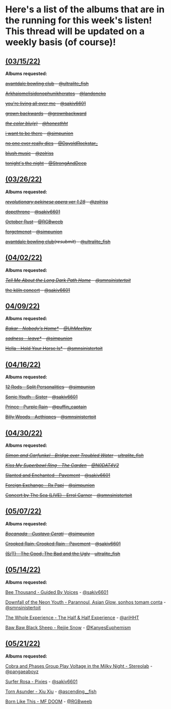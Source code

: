 # Here's a list of the albums that are in the running for this week's listen! This thread will be updated on a weekly basis (of course)!
## [(03/15/22)](https://twitter.com/sinistermusicc/status/1503904531054268416?s=20&t=42AgeZexYdC5sKRR2X-dKA)

**Albums requested:**

~~[avantdale bowling club](https://rateyourmusic.com/release/album/avantdale-bowling-club/avantdale-bowling-club/) - [@ultralite_fish](https://twitter.com/ultralite_fish)~~

~~[Arkhaiomelisidonophunikheratos](https://rateyourmusic.com/release/album/satanicpornocultshop/arkhaiomelisidonophunikheratos) - [@landoneko](https://twitter.com/landoneko)~~

~~[you're living all over me](https://rateyourmusic.com/release/album/dinosaur/youre-living-all-over-me/) - [@sakiv6601](https://twitter.com/sakiv6601)~~

~~[grown backwards](https://rateyourmusic.com/artist/david-byrne) - [@grownbackward](https://twitter.com/grownbackward)~~

*~~[the color blu(e)](https://rateyourmusic.com/release/album/blu/the-color-blu_e/) - [@honesthht](https://twitter.com/Honesthht)~~*

~~[i want to be there](https://rateyourmusic.com/release/album/sadness/i-want-to-be-there/) - [@simpunion](https://twitter.com/simpunion)~~

~~[no one ever really dies](https://rateyourmusic.com/release/album/n_e_r_d/no-one-ever-really-dies/) - [@DayoldRockstar_](https://twitter.com/DayoldRockstar_)~~

~~[blush music](https://rateyourmusic.com/release/album/woven-hand/blush-music/) - [@zolriss](https://twitter.com/zolriss)~~

~~[tonight's the night](https://rateyourmusic.com/release/album/neil-young/tonights-the-night/) - [@StrongAndDeep](https://twitter.com/StrongAndDeep)~~

## [(03/26/22)](https://twitter.com/sinistermusicc/status/1507799004356263958)

**Albums requested:**

*~~[revolutionary pekinese opera ver 1.28](https://rateyourmusic.com/release/album/ground-zero/revolutionary-pekinese-opera-ver-1_28-1/) - [@zolriss](https://twitter.com/zolriss)~~*

~~[dopethrone](https://rateyourmusic.com/release/album/electric-wizard/dopethrone/) - [@sakiv6601](https://twitter.com/sakiv6601)~~

~~[October Rust](https://rateyourmusic.com/release/album/type-o-negative/october-rust/) - [@RGBweeb](https://twitter.com/RGBweeb)~~

~~[forgetmenot](https://rateyourmusic.com/release/ep/five-pebbles/forgetmenot/) - [@simpunion](https://twitter.com/simpunion)~~

~~[avantdale bowling club](https://rateyourmusic.com/release/album/avantdale-bowling-club/avantdale-bowling-club/)(*resubmit*) - [@ultralite_fish](https://twitter.com/ultralite_fish)~~

## [(04/02/22)](https://twitter.com/sinistermusicc/status/1510410243456614400?s=20&t=XmhAHrazxQLyEBMWXZuHQQ)

**Albums requested:**

~~*[Tell Me About the Long Dark Path Home](https://rateyourmusic.com/release/album/the-newfound-interest-in-connecticut/tell-me-about-the-long-dark-path-home/) - [@smnsinistertoit](https://twitter.com/smnsinistertoit?s=20&t=fnbwV-E_L6Q378JcIHAtzQ)*~~

~~[the köln concert](https://rateyourmusic.com/release/album/keith-jarrett/the-koln-concert/) - [@sakiv6601](https://twitter.com/sakiv6601)~~

## [04/09/22)](https://twitter.com/sinistermusicc/status/1512897419045969931)

**Albums requested:**

*~~[Bakar - Nobody’s Home*](https://rateyourmusic.com/release/album/bakar/nobodys-home/) - [@UhMeeNay](https://twitter.com/UhMeeNay)~~*

*~~[sadness - leave*](https://rateyourmusic.com/release/album/sadness/leave/) - [@simpunion](https://twitter.com/simpunion)~~*

~~[Hella - Hold Your Horse Is*](https://rateyourmusic.com/release/album/hella/hold-your-horse-is/) - [@smnsinistertoit](https://twitter.com/smnsinistertoit)~~

## [(04/16/22)](https://twitter.com/sinistermusicc/status/1515530649951735808)

**Albums requested:**

~~[12 Rods - Split Personalities](https://rateyourmusic.com/release/album/12-rods/split-personalities/) - [@simpunion](https://twitter.com/simpunion)~~

~~[Sonic Youth - Sister](https://rateyourmusic.com/release/album/sonic-youth/sister/) - [@sakiv6601](https://twitter.com/sakiv6601)~~

~~[Prince - Purple Rain](https://rateyourmusic.com/release/album/prince-and-the-revolution/purple-rain/) - [@puffin_captain](https://twitter.com/puffin_captain)~~

~~[Billy Woods - Aethiopes](https://rateyourmusic.com/release/album/billy-woods/aethiopes/) - [@smnsinistertoit](https://twitter.com/smnsinistertoit)~~

## [(04/30/22)](https://twitter.com/sinistermusicc/status/1520578857996271616)

**Albums requested:**

~~*[Simon and Garfunkel - Bridge over Troubled Water](https://rateyourmusic.com/release/album/simon-and-garfunkel/bridge-over-troubled-water/) - [ultralite_fish](https://twitter.com/ultralite_fish)*~~

*~~[Kiss My Superbowl Ring - The Garden](https://rateyourmusic.com/release/album/the-garden/kiss-my-super-bowl-ring-1/) - [@N0DAT4V2](https://twitter.com/N0DAT4V2)~~*

~~[Slanted and Enchanted - Pavement](https://rateyourmusic.com/release/album/pavement/slanted-and-enchanted/) - [@sakiv6601](https://twitter.com/sakiv6601)~~

~~[Foreign Exchange - Rx Papi](https://rateyourmusic.com/release/album/rx-papi-gud/foreign-exchange/) - [@simpunion](https://twitter.com/simpunion)~~

~~[Concert by The Sea (LIVE) - Errol Garner](https://rateyourmusic.com/release/album/erroll-garner/concert-by-the-sea/) - [@smnsinistertoit](https://twitter.com/smnsinistertoit)~~

## [(05/07/22)](https://twitter.com/sinistermusicc/status/1523131439746744320)

**Albums requested:**

~~*[Bocanada - Gustavo Cerati](https://rateyourmusic.com/release/album/gustavo-cerati/bocanada/) - [@simpunion](https://twitter.com/simpunion)*~~

~~[Crooked Rain, Crooked Rain - Pavement](https://rateyourmusic.com/release/album/pavement/crooked_rain__crooked_rain/) - [@sakiv6601](https://twitter.com/sakiv6601)~~

~~[(S/T) - The Good, The Bad and the Ugly](https://rateyourmusic.com/release/album/the-good-the-bad-and-the-ugly/the-good-the-bad-and-the-ugly/) - [ultralite_fish](https://twitter.com/ultralite_fish)~~

## [(05/14/22)](https://twitter.com/sinistermusicc/status/1525668889899802624)

**Albums requested:**

[Bee Thousand - Guided By Voices](https://rateyourmusic.com/release/album/guided-by-voices/bee-thousand/) - [@sakiv6601](https://twitter.com/sakiv6601)

[Downfall of the Neon Youth - Parannoul, Asian Glow, sonhos tomam conta](https://rateyourmusic.com/release/album/%ED%8C%8C%EB%9E%80%EB%85%B8%EC%9D%84-asian-glow-sonhos-tomam-conta/downfall-of-the-neon-youth/) - [@smnsinistertoit](https://twitter.com/smnsinistertoit)

[The Whole Experience - The Half & Half Experience](placeholder-because-i-can't-locate-this-album-for-the-life-of-me.gov) - [@ariHHT](https://twitter.com/ariHHT)

[Baw Baw Black Sheep - Rejjie Snow](https://rateyourmusic.com/release/album/rejjie-snow/baw-baw-black-sheep/) - [@KanyesEuphemism](https://twitter.com/KanyesEuphemism)

## [(05/21/22)](https://twitter.com/sinistermusicc/status/1528081737540153344?s=20&t=hI1Ujkj0oYA18VBYT5FP3g)

**Albums requested:**

[Cobra and Phases Group Play Voltage in the Milky Night - Stereolab](https://rateyourmusic.com/release/album/stereolab/cobra-and-phases-group-play-voltage-in-the-milky-night/) - [@pangaeaboyz](https://twitter.com/pangaeaboyz)

[Surfer Rosa - Pixies](https://rateyourmusic.com/release/album/pixies/surfer-rosa/) - [@sakiv6601](https://twitter.com/sakiv6601)

[Torn Asunder - Xiu Xiu](https://rateyourmusic.com/release/album/xiu-xiu/torn-asunder/) - [@ascending__fish](https://twitter.com/ascending__fish)

[Born Like This - MF DOOM](https://rateyourmusic.com/release/album/doom/born-like-this/) - [@RGBweeb](https://twitter.com/RGBweeb)
